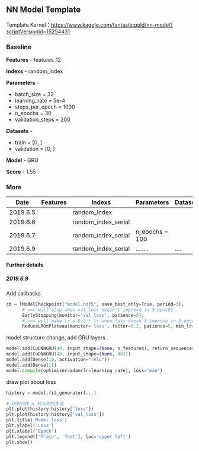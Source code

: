 ## NN Model Template

Template Kernel：<https://www.kaggle.com/fantasticgold/nn-model?scriptVersionId=15254431>



### Baseline

**Features** - features_12

**Indexs** - random_index

**Parameters** - 

+ batch_size = 32
+ learning_rate = 5e-4
+ steps_per_epoch = 1000
+ n_epochs = 30
+ validation_steps = 200

**Datasets** - 

+ train = [0, ]
+ validation = [0, ]

**Model** - GRU

**Score** - 1.55



### More

| Date     | Features | Indexs              | Parameters     | Datasets | Model | Score |
| -------- | -------- | ------------------- | -------------- | -------- | ----- | ----- |
| 2019.6.5 |          | random_index        |                |          | LSTM  | 1.52  |
| 2019.6.6 |          | random_index_serial |                |          | LSTM  | 1.48  |
| 2019.6.7 |          | random_index_serial | n_epochs = 100 |          | LSTM  | 1.59  |
| 2019.6.9 |          | random_index_serial |    ........    |   ....   | GRU   | 1.53  |


#### Further details

##### 2019.6.9

Add callbacks

```python
cb = [ModelCheckpoint("model.hdf5", save_best_only=True, period=3),
      # ==> will stop when val_loss doesn't improve in 5 epochs
      EarlyStopping(monitor='val_loss', patience=5),                
      # ==> will make lr = 0.2 * lr when loss doesn't improve in 5 epochs
      ReduceLROnPlateau(monitor='loss', factor=0.2, patience=5, min_lr=10e-8)]
```

model structure change, add GRU layers.

```python
model.add(CuDNNGRU(48, input_shape=(None, n_features), return_sequences=True))
model.add(CuDNNGRU(48, input_shape=(None, 48)))
model.add(Dense(10, activation="relu"))
model.add(Dense(1))
model.compile(optimizer=adam(lr=learning_rate), loss="mae")
```

draw plot about loss

```python
history = model.fit_generator(...)

# 绘制训练 & 验证的损失值
plt.plot(history.history['loss'])
plt.plot(history.history['val_loss'])
plt.title('Model loss')
plt.ylabel('Loss')
plt.xlabel('Epoch')
plt.legend(['Train', 'Test'], loc='upper left')
plt.show()
```

